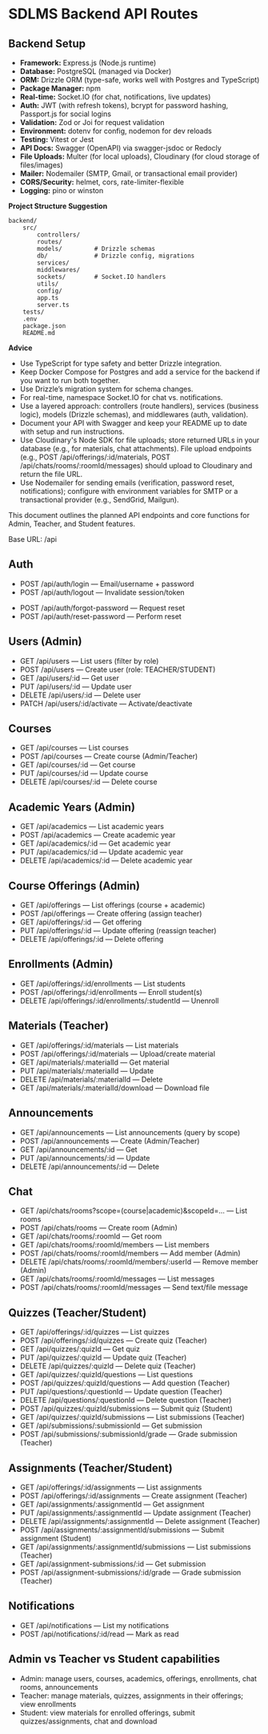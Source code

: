 # SDLMS Backend API Routes

## Backend Setup

- **Framework:** Express.js (Node.js runtime)
- **Database:** PostgreSQL (managed via Docker)
- **ORM:** Drizzle ORM (type-safe, works well with Postgres and TypeScript)
- **Package Manager:** npm
- **Real-time:** Socket.IO (for chat, notifications, live updates)
- **Auth:** JWT (with refresh tokens), bcrypt for password hashing, Passport.js for social logins
- **Validation:** Zod or Joi for request validation
- **Environment:** dotenv for config, nodemon for dev reloads
- **Testing:** Vitest or Jest
- **API Docs:** Swagger (OpenAPI) via swagger-jsdoc or Redocly
- **File Uploads:** Multer (for local uploads), Cloudinary (for cloud storage of files/images)
- **Mailer:** Nodemailer (SMTP, Gmail, or transactional email provider)
- **CORS/Security:** helmet, cors, rate-limiter-flexible
- **Logging:** pino or winston

**Project Structure Suggestion**
```text
backend/
	src/
		controllers/
		routes/
		models/         # Drizzle schemas
		db/             # Drizzle config, migrations
		services/
		middlewares/
		sockets/        # Socket.IO handlers
		utils/
		config/
		app.ts
		server.ts
	tests/
	.env
	package.json
	README.md
```

**Advice**
- Use TypeScript for type safety and better Drizzle integration.
- Keep Docker Compose for Postgres and add a service for the backend if you want to run both together.
- Use Drizzle’s migration system for schema changes.
- For real-time, namespace Socket.IO for chat vs. notifications.
- Use a layered approach: controllers (route handlers), services (business logic), models (Drizzle schemas), and middlewares (auth, validation).
- Document your API with Swagger and keep your README up to date with setup and run instructions.
- Use Cloudinary's Node SDK for file uploads; store returned URLs in your database (e.g., for materials, chat attachments). File upload endpoints (e.g., POST /api/offerings/:id/materials, POST /api/chats/rooms/:roomId/messages) should upload to Cloudinary and return the file URL.
- Use Nodemailer for sending emails (verification, password reset, notifications); configure with environment variables for SMTP or a transactional provider (e.g., SendGrid, Mailgun).

This document outlines the planned API endpoints and core functions for Admin, Teacher, and Student features.

Base URL: /api

## Auth

<!-- - POST /api/auth/register — Register user (admin/teacher/student depending on context) -->
- POST /api/auth/login — Email/username + password
- POST /api/auth/logout — Invalidate session/token
<!-- - POST /api/auth/refresh — Refresh access token
- POST /api/auth/verify-email — Verify email token -->
- POST /api/auth/forgot-password — Request reset
- POST /api/auth/reset-password — Perform reset
<!-- - POST /api/auth/mfa/setup — Setup MFA (teacher/admin)
- POST /api/auth/mfa/verify — Verify MFA code -->

## Users (Admin)

- GET /api/users — List users (filter by role)
- POST /api/users — Create user (role: TEACHER/STUDENT)
- GET /api/users/:id — Get user
- PUT /api/users/:id — Update user
- DELETE /api/users/:id — Delete user
- PATCH /api/users/:id/activate — Activate/deactivate

## Courses

- GET /api/courses — List courses
- POST /api/courses — Create course (Admin/Teacher)
- GET /api/courses/:id — Get course
- PUT /api/courses/:id — Update course
- DELETE /api/courses/:id — Delete course

## Academic Years (Admin)

- GET /api/academics — List academic years
- POST /api/academics — Create academic year
- GET /api/academics/:id — Get academic year
- PUT /api/academics/:id — Update academic year
- DELETE /api/academics/:id — Delete academic year

## Course Offerings (Admin)

- GET /api/offerings — List offerings (course + academic)
- POST /api/offerings — Create offering (assign teacher)
- GET /api/offerings/:id — Get offering
- PUT /api/offerings/:id — Update offering (reassign teacher)
- DELETE /api/offerings/:id — Delete offering

## Enrollments (Admin)

- GET /api/offerings/:id/enrollments — List students
- POST /api/offerings/:id/enrollments — Enroll student(s)
- DELETE /api/offerings/:id/enrollments/:studentId — Unenroll

## Materials (Teacher)

- GET /api/offerings/:id/materials — List materials
- POST /api/offerings/:id/materials — Upload/create material
- GET /api/materials/:materialId — Get material
- PUT /api/materials/:materialId — Update
- DELETE /api/materials/:materialId — Delete
- GET /api/materials/:materialId/download — Download file

## Announcements

- GET /api/announcements — List announcements (query by scope)
- POST /api/announcements — Create (Admin/Teacher)
- GET /api/announcements/:id — Get
- PUT /api/announcements/:id — Update
- DELETE /api/announcements/:id — Delete

## Chat

- GET /api/chats/rooms?scope=(course|academic)&scopeId=... — List rooms
- POST /api/chats/rooms — Create room (Admin)
- GET /api/chats/rooms/:roomId — Get room
- GET /api/chats/rooms/:roomId/members — List members
- POST /api/chats/rooms/:roomId/members — Add member (Admin)
- DELETE /api/chats/rooms/:roomId/members/:userId — Remove member (Admin)
- GET /api/chats/rooms/:roomId/messages — List messages
- POST /api/chats/rooms/:roomId/messages — Send text/file message

## Quizzes (Teacher/Student)

- GET /api/offerings/:id/quizzes — List quizzes
- POST /api/offerings/:id/quizzes — Create quiz (Teacher)
- GET /api/quizzes/:quizId — Get quiz
- PUT /api/quizzes/:quizId — Update quiz (Teacher)
- DELETE /api/quizzes/:quizId — Delete quiz (Teacher)
- GET /api/quizzes/:quizId/questions — List questions
- POST /api/quizzes/:quizId/questions — Add question (Teacher)
- PUT /api/questions/:questionId — Update question (Teacher)
- DELETE /api/questions/:questionId — Delete question (Teacher)
- POST /api/quizzes/:quizId/submissions — Submit quiz (Student)
- GET /api/quizzes/:quizId/submissions — List submissions (Teacher)
- GET /api/submissions/:submissionId — Get submission
- POST /api/submissions/:submissionId/grade — Grade submission (Teacher)

## Assignments (Teacher/Student)

- GET /api/offerings/:id/assignments — List assignments
- POST /api/offerings/:id/assignments — Create assignment (Teacher)
- GET /api/assignments/:assignmentId — Get assignment
- PUT /api/assignments/:assignmentId — Update assignment (Teacher)
- DELETE /api/assignments/:assignmentId — Delete assignment (Teacher)
- POST /api/assignments/:assignmentId/submissions — Submit assignment (Student)
- GET /api/assignments/:assignmentId/submissions — List submissions (Teacher)
- GET /api/assignment-submissions/:id — Get submission
- POST /api/assignment-submissions/:id/grade — Grade submission (Teacher)

## Notifications

- GET /api/notifications — List my notifications
- POST /api/notifications/:id/read — Mark as read

## Admin vs Teacher vs Student capabilities

- Admin: manage users, courses, academics, offerings, enrollments, chat rooms, announcements
- Teacher: manage materials, quizzes, assignments in their offerings; view enrollments
- Student: view materials for enrolled offerings, submit quizzes/assignments, chat and download





<!-- 
##install modules for backend

npm install express cors pg dotenv
npm install --save-dev typescript @types/node @types/express ts-node
npm install --save-dev @types/cors
npm install --save-dev @types/pg
 -->